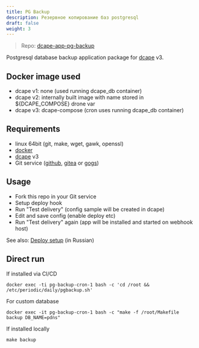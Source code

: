 ```yaml
---
title: PG Backup
description: Резервное копирование баз postgresql
draft: false
weight: 3
---
```


> Repo: [dcape-app-pg-backup](https://github.com/dopos/dcape-app-pg-backup)

Postgresql database backup application package for [dcape](https://github.com/dopos/dcape) v3.

## Docker image used

* dcape v1: none (used running dcape_db container)
* dcape v2: internally built image with name stored in ${DCAPE_COMPOSE} drone var
* dcape v3: dcape-compose (cron uses running dcape_db container)

## Requirements

* linux 64bit (git, make, wget, gawk, openssl)
* [docker](http://docker.io)
* [dcape](https://github.com/dopos/dcape) v3
* Git service ([github](https://github.com), [gitea](https://gitea.io) or [gogs](https://gogs.io))

## Usage

* Fork this repo in your Git service
* Setup deploy hook
* Run "Test delivery" (config sample will be created in dcape)
* Edit and save config (enable deploy etc)
* Run "Test delivery" again (app will be installed and started on webhook host)

See also: [Deploy setup](https://github.com/dopos/dcape/blob/master/DEPLOY.md) (in Russian)

## Direct run

If installed via CI/CD
```
docker exec -ti pg-backup-cron-1 bash -c 'cd /root && /etc/periodic/daily/pgbackup.sh'
```

For custom database
```
docker exec -it pg-backup-cron-1 bash -c "make -f /root/Makefile backup DB_NAME=pdns"
```

If installed locally
```
make backup
```

